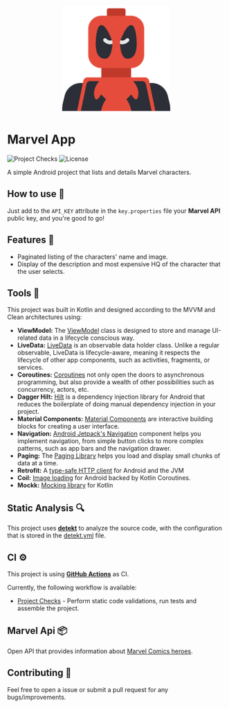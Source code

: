<p align="center">
    <img alt="Marvel App Logo" src="/images/marvel.svg" width=250px/>
</p>

# Marvel App

![Project Checks](https://github.com/matheusribeirolima/marvel-app/workflows/Pull%20Request%20&%20Master%20CI/badge.svg) ![License](https://img.shields.io/github/license/cortinico/kotlin-android-template.svg)

A simple Android project that lists and details Marvel characters.

## How to use 👣

Just add to the `API_KEY` attribute in the `key.properties` file your **Marvel API** public key, and you're good to go!

## Features 🎨

- Paginated listing of the characters' name and image.
- Display of the description and most expensive HQ of the character that the user selects.

## Tools 🔨

This project was built in Kotlin and designed according to the MVVM and Clean architectures using:

- **ViewModel:** The [ViewModel](https://developer.android.com/topic/libraries/architecture/viewmodel) class is designed to store and manage UI-related data in a lifecycle conscious way.
- **LiveData:** [LiveData](https://developer.android.com/topic/libraries/architecture/livedata) is an observable data holder class. Unlike a regular observable, LiveData is lifecycle-aware, meaning it respects the lifecycle of other app components, such as activities, fragments, or services.
- **Coroutines:** [Coroutines](https://kotlinlang.org/docs/reference/coroutines-overview.html) not only open the doors to asynchronous programming, but also provide a wealth of other possibilities such as concurrency, actors, etc.
- **Dagger Hilt:** [Hilt](https://developer.android.com/training/dependency-injection/hilt-android) is a dependency injection library for Android that reduces the boilerplate of doing manual dependency injection in your project.
- **Material Components:** [Material Components](https://material.io/components) are interactive building blocks for creating a user interface.
- **Navigation:** [Android Jetpack's Navigation](https://developer.android.com/guide/navigation) component helps you implement navigation, from simple button clicks to more complex patterns, such as app bars and the navigation drawer.
- **Paging:** The [Paging Library](https://developer.android.com/topic/libraries/architecture/paging) helps you load and display small chunks of data at a time.
- **Retrofit:** A [type-safe HTTP client](https://square.github.io/retrofit/) for Android and the JVM
- **Coil:** [Image loading](https://coil-kt.github.io/coil/) for Android backed by Kotlin Coroutines.
- **Mockk:** [Mocking library](https://mockk.io) for Kotlin

## Static Analysis 🔍

This project uses [**detekt**](https://github.com/detekt/detekt) to analyze the source code, with the configuration that is stored in the [detekt.yml](config/detekt/detekt.yml) file.

## CI ⚙️

This project is using [**GitHub Actions**](https://github.com/matheusribeirolima/marvel-app/actions) as CI.

Currently, the following workflow is available:
- [Project Checks](.github/workflows/android-master.yml) - Perform static code validations, run tests and assemble the project.

## Marvel Api 📦

Open API that provides information about [Marvel Comics heroes](https://developer.marvel.com).

## Contributing 🤝

Feel free to open a issue or submit a pull request for any bugs/improvements.
